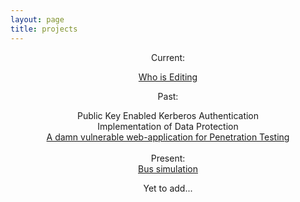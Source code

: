 ```yaml
---
layout: page
title: projects
---
```

<center>
Current: <br>

<a href ="../WhoIsEditing">Who is Editing </a>

Past: <br>

Public Key Enabled Kerberos Authentication<br>
Implementation of Data Protection<br>
<a href="https://github.com/monishappusamy/h-app">A damn vulnerable web-application for Penetration Testing</a><br>
<br>
Present:<br>
<a href="https://github.com/monishappusamy/Notes/tree/master/Operating-Systems/bus_simulation">Bus simulation</a><br>

Yet to add...

</center>
